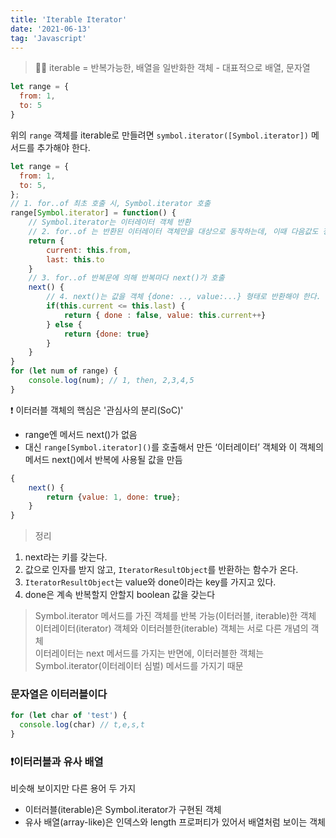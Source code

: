 ```yaml
---
title: 'Iterable Iterator'
date: '2021-06-13'
tag: 'Javascript'
---
```


> 🕵️‍♂️ iterable = 반복가능한, 배열을 일반화한 객체 - 대표적으로 배열, 문자열

```js
let range = {
  from: 1,
  to: 5
}
```

위의 `range` 객체를 iterable로 만들려면 `symbol.iterator([Symbol.iterator])` 메서드를 추가해야 한다.

```js
let range = {
  from: 1,
  to: 5,
};
// 1. for..of 최초 호출 시, Symbol.iterator 호출
range[Symbol.iterator] = function() {
    // Symbol.iterator는 이터레이터 객체 반환
    // 2. for..of 는 반환된 이터레이터 객체만을 대상으로 동작하는데, 이때 다음값도 정해진다.
    return {
        current: this.from,
        last: this.to
    }
    // 3. for..of 반복문에 의해 반복마다 next()가 호출
    next() {
        // 4. next()는 값을 객체 {done: .., value:...} 형태로 반환해야 한다.
        if(this.current <= this.last) {
            return { done : false, value: this.current++}
        } else {
            return {done: true}
        }
    }
}
for (let num of range) {
    console.log(num); // 1, then, 2,3,4,5
}
```

❗ 이터러블 객체의 핵심은 '관심사의 분리(SoC)'

- range엔 메서드 next()가 없음
- 대신 `range[Symbol.iterator]()`를 호출해서 만든 ‘이터레이터’ 객체와 이 객체의 메서드 next()에서 반복에 사용될 값을 만듬

```js
{
    next() {
      	return {value: 1, done: true};
    }
}
```

> 정리

1. next라는 키를 갖는다.
2. 값으로 인자를 받지 않고, `IteratorResultObject`를 반환하는 함수가 온다.
3. `IteratorResultObject`는 value와 done이라는 key를 가지고 있다.
4. done은 계속 반복할지 안할지 boolean 값을 갖는다

> Symbol.iterator 메서드를 가진 객체를 반복 가능(이터러블, iterable)한 객체  
> 이터레이터(iterator) 객체와 이터러블한(iterable) 객체는 서로 다른 개념의 객체  
> 이터레이터는 next 메서드를 가지는 반면에, 이터러블한 객체는 Symbol.iterator(이터레이터 심벌) 메서드를 가지기 때문

### 문자열은 이터러블이다

```js
for (let char of 'test') {
  console.log(char) // t,e,s,t
}
```

### ❗이터러블과 유사 배열

비슷해 보이지만 다른 용어 두 가지

- 이터러블(iterable)은 Symbol.iterator가 구현된 객체
- 유사 배열(array-like)은 인덱스와 length 프로퍼티가 있어서 배열처럼 보이는 객체
